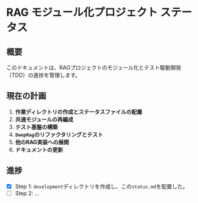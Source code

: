 # RAG モジュール化プロジェクト ステータス

## 概要

このドキュメントは、RAGプロジェクトのモジュール化とテスト駆動開発（TDD）の進捗を管理します。

## 現在の計画

1.  **作業ディレクトリの作成とステータスファイルの配置**
2.  **共通モジュールの再編成**
3.  **テスト基盤の構築**
4.  **`DeepRag`のリファクタリングとテスト**
5.  **他のRAG実装への展開**
6.  **ドキュメントの更新**

## 進捗

-   [x] Step 1: `development`ディレクトリを作成し、この`status.md`を配置した。
-   [ ] Step 2: ...
